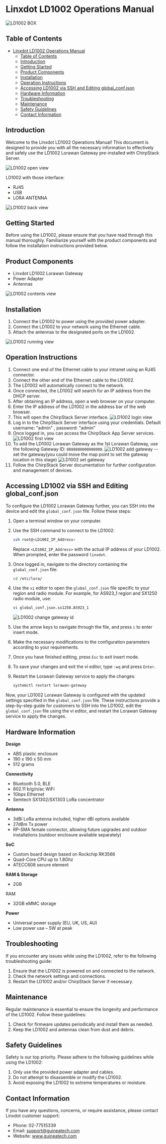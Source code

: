 # Linxdot LD1002 Operations Manual

![LD1002 BOX](https://github.com/livinghuang/LD1002/blob/main/pictures/front.png?raw=true?raw=true)

## Table of Contents

- [Linxdot LD1002 Operations Manual](#linxdot-ld1002-operations-manual)
  - [Table of Contents](#table-of-contents)
  - [Introduction ](#introduction-)
  - [Getting Started ](#getting-started-)
  - [Product Components ](#product-components-)
  - [Installation ](#installation-)
  - [Operation Instructions ](#operation-instructions-)
  - [Accessing LD1002 via SSH and Editing global\_conf.json ](#accessing-ld1002-via-ssh-and-editing-global_confjson-)
  - [Hardware Information](#hardware-information)
  - [Troubleshooting ](#troubleshooting-)
  - [Maintenance ](#maintenance-)
  - [Safety Guidelines ](#safety-guidelines-)
  - [Contact Information ](#contact-information-)

## Introduction <a name="introduction"></a>

Welcome to the Linxdot LD1002 Operations Manual! This document is designed to provide you with all the necessary information to effectively and safely use the LD1002 Lorawan Gateway pre-installed with ChirpStack Server.

![LD1002 open view](https://github.com/livinghuang/LD1002/blob/main/pictures/front.png?raw=true?raw=true)

LD1002 with those interface:
  - RJ45
  - USB
  - LORA ANTENNA

![LD1002 back view](https://github.com/livinghuang/LD1002/blob/main/pictures/back.png?raw=true?raw=true)

## Getting Started <a name="getting-started"></a>

Before using the LD1002, please ensure that you have read through this manual thoroughly. Familiarize yourself with the product components and follow the installation instructions provided below.

## Product Components <a name="product-components"></a>

- Linxdot LD1002 Lorawan Gateway
- Power Adapter
- Antennas

![LD1002 contents view](https://github.com/livinghuang/LD1002/blob/main/pictures/contents.png?raw=true?raw=true)

## Installation <a name="installation"></a>

1. Connect the LD1002 to power using the provided power adapter.
2. Connect the LD1002 to your network using the Ethernet cable.
3. Attach the antennas to the designated ports on the LD1002.

![LD1002 running view](https://github.com/livinghuang/LD1002/blob/main/pictures/running.png?raw=true?raw=true)

## Operation Instructions <a name="operation-instructions"></a>

1. Connect one end of the Ethernet cable to your intranet using an RJ45 connector.
2. Connect the other end of the Ethernet cable to the LD1002.
3. The LD1002 will automatically connect to the network.
4. Once connected, the LD1002 will search for an IP address from the DHCP server.
5. After obtaining an IP address, open a web browser on your computer.
6. Enter the IP address of the LD1002 in the address bar of the web browser.
7. This will open the ChirpStack Server interface.
   ![LD1002 login view](https://github.com/livinghuang/LD1002/blob/main/pictures/chripstack_login.png?raw=true?raw=true)
8. Log in to the ChirpStack Server interface using your credentials. Default username: "admin" , password: "admin"
9.  Once logged in, you can access the ChirpStack App Server services.
    ![LD1002 first view](https://github.com/livinghuang/LD1002/blob/main/pictures/chirpstack_first.png?raw=true?raw=true)
10. To add the LD1002 Lorawan Gateway as the 1st Lorawan Gateway, use the following Gateway ID: `8888880000000000`.
    ![LD1002 add gateway](https://github.com/livinghuang/LD1002/blob/main/pictures/chirpstack_add_gateway1.png?raw=true?raw=true)
    -- set the gateway(you could move the map point to set the gateway location in this stage)
    ![LD1002 set gateway](https://github.com/livinghuang/LD1002/blob/main/pictures/chirpstack_add_gateway4.png?raw=true?raw=true)
11. Follow the ChirpStack Server documentation for further configuration and management of devices.

## Accessing LD1002 via SSH and Editing global_conf.json <a name="accessing-ld1002-via-ssh"></a>

To configure the LD1002 Lorawan Gateway further, you can SSH into the device and edit the `global_conf.json` file. Follow these steps:

1. Open a terminal window on your computer.

2. Use the SSH command to connect to the LD1002:
   ```bash
   ssh root@<LD1002_IP_Address>
   ```
   Replace `<LD1002_IP_Address>` with the actual IP address of your LD1002. When prompted, enter the password `linxdot`.

3. Once logged in, navigate to the directory containing the `global_conf.json` file:
   ```bash
   cd /etc/lora/
   ```

4. Use the `vi` editor to open the `global_conf.json` file specific to your region and radio module. For example, for AS923_1 region and SX1250 radio module, use:
   ```bash
   vi global_conf.json.sx1250.AS923_1
   ```

    ![LD1002 change gateway id](https://github.com/livinghuang/LD1002/blob/main/pictures/chirpstack_change_gateway_id.png?raw=true?raw=true)

5. Use the arrow keys to navigate through the file, and press `i` to enter insert mode.

6. Make the necessary modifications to the configuration parameters according to your requirements.

7. Once you have finished editing, press `Esc` to exit insert mode.

8. To save your changes and exit the vi editor, type `:wq` and press `Enter`.

9. Restart the Lorawan Gateway service to apply the changes:
   ```bash
   systemctl restart lorawan-gateway
   ```

Now, your LD1002 Lorawan Gateway is configured with the updated settings specified in the `global_conf.json` file.
These instructions provide a step-by-step guide for customers to SSH into the LD1002, edit the `global_conf.json` file using the vi editor, and restart the Lorawan Gateway service to apply the changes.

## Hardware Information

**Design**
- ABS plastic enclosure
- 190 x 190 x 50 mm
- 512 grams

**Connectivity**
- Bluetooth 5.0, BLE
- 802.11 b/g/n/ac WiFi
- 1Gbps Ethernet
- Semtech SX1302/SX1303 LoRa concentrator

**Antenna**
- 3dBi LoRa antenna included, higher dBi options available
- 27dBm Tx power
- RP-SMA female connector, allowing future upgrades and outdoor installations (outdoor enclosure available separately)

**SoC**
- Custom board design based on Rockchip RK3566
- Quad-Core CPU up to 1.8Ghz
- ATECC608 secure element

**RAM & Storage**
- 2GB

 RAM
- 32GB eMMC storage

**Power**
- Universal power supply (EU, UK, US, AU)
- Low power use – 5W at peak

## Troubleshooting <a name="troubleshooting"></a>

If you encounter any issues while using the LD1002, refer to the following troubleshooting guide:

1. Ensure that the LD1002 is powered on and connected to the network.
2. Check the network settings and connections.
3. Restart the LD1002 and/or ChirpStack Server if necessary.

## Maintenance <a name="maintenance"></a>

Regular maintenance is essential to ensure the longevity and performance of the LD1002. Follow these guidelines:

1. Check for firmware updates periodically and install them as needed.
2. Keep the LD1002 and antennas clean from dust and debris.

## Safety Guidelines <a name="safety-guidelines"></a>

Safety is our top priority. Please adhere to the following guidelines while using the LD1002:

1. Only use the provided power adapter and cables.
2. Do not attempt to disassemble or modify the LD1002.
3. Avoid exposing the LD1002 to extreme temperatures or moisture.

## Contact Information <a name="contact-information"></a>

If you have any questions, concerns, or require assistance, please contact Linxdot customer support:

- Phone: 02-77515339
- Email: support@guineatech.com
- Website: www.guineatech.com